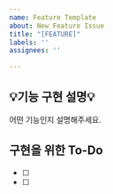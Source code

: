```yaml
---
name: Feature Template
about: New Feature Issue
title: "[FEATURE]"
labels: ''
assignees: ''

---
```


**💡기능 구현 설명💡**
---
어떤 기능인지 설명해주세요.

**구현을 위한 To-Do**
---
- [ ] 
- [ ]
